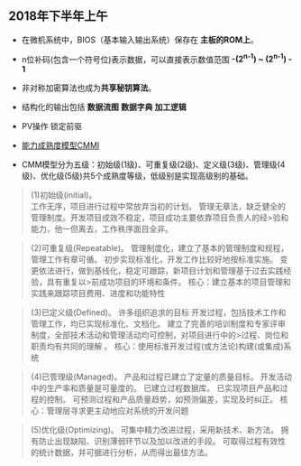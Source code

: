 ## 2018年下半年上午

- 在微机系统中，BIOS（基本输入输出系统）保存在 **主板的ROM上**。

- n位补码(包含一个符号位)表示数据，可以直接表示数值范围 **-(2<sup>n-1</sup>) ~ (2<sup>n-1</sup>) - 1**

- 非对称加密算法也成为**共享秘钥算法**。

- 结构化的输出包括 **数据流图** **数据字典** **加工逻辑**

- PV操作 锁定前驱

- [能力成熟度模型CMMI](https://baike.baidu.com/item/%E8%83%BD%E5%8A%9B%E6%88%90%E7%86%9F%E5%BA%A6%E6%A8%A1%E5%9E%8B/3385317?fr=aladdin)

- CMM模型分为五级：初始级(1级)、可重复级(2级)、定义级(3级)、管理级(4级)、优化级(5级)共5个成熟度等级，低级别是实现高级别的基础。

>(1)初始级(initial)。	
工作无序，项目进行过程中常放弃当初的计划。
管理无章法，缺乏健全的管理制度。开发项目成效不稳定，项目成功主要依靠项目负责人的经>验和能力，他一但离去，工作秩序面目全非。

>(2)可重复级(Repeatable)。
管理制度化，建立了基本的管理制度和规程，管理工作有章可循。
初步实现标准化，开发工作比较好地按标准实施。
变更依法进行，做到基线化，稳定可跟踪，新项目计划和管理基于过去实践经验，具有重复以>前成功项目的环境和条件。
核心：建立基本的项目管理和实践来跟踪项目费用、进度和功能特性

>(3)已定义级(Defined)。
许多组织追求的目标
开发过程，包括技术工作和管理工作，均已实现标准化、文档化。
建立了完善的培训制度和专家评审制度，全部技术活动和管理活动均可控制，对项目进行中的>过程、岗位和职责均有共同的理解 。
核心：使用标准开发过程(或方法论)构建(或集成)系统

>(4)已管理级(Managed)。
产品和过程已建立了定量的质量目标。
开发活动中的生产率和质量是可量度的。
已建立过程数据库。
已实现项目产品和过程的控制。
可预测过程和产品质量趋势，如预测偏差，实现及时纠正。
核心：管理层寻求更主动地应对系统的开发问题

>(5)优化级(Optimizing)。
可集中精力改进过程，采用新技术、新方法。
拥有防止出现缺陷、识别薄弱环节以及加以改进的手段。
可取得过程有效性的统计数据，并可据进行分析，从而得出最佳方法。